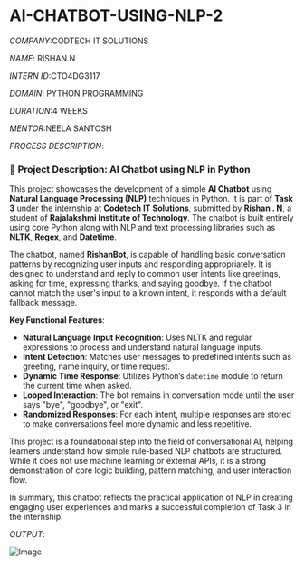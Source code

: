 # AI-CHATBOT-USING-NLP-2 

*COMPANY*:CODTECH IT SOLUTIONS 

*NAME*: RISHAN.N

*INTERN ID*:CTO4DG3117

*DOMAIN*: PYTHON PROGRAMMING

*DURATION*:4 WEEKS 

*MENTOR*:NEELA SANTOSH

*PROCESS DESCRIPTION*:

### 📝 **Project Description: AI Chatbot using NLP in Python**

This project showcases the development of a simple **AI Chatbot** using **Natural Language Processing (NLP)** techniques in Python. It is part of **Task 3** under the internship at **Codetech IT Solutions**, submitted by **Rishan . N**, a student of **Rajalakshmi Institute of Technology**. The chatbot is built entirely using core Python along with NLP and text processing libraries such as **NLTK**, **Regex**, and **Datetime**.

The chatbot, named **RishanBot**, is capable of handling basic conversation patterns by recognizing user inputs and responding appropriately. It is designed to understand and reply to common user intents like greetings, asking for time, expressing thanks, and saying goodbye. If the chatbot cannot match the user's input to a known intent, it responds with a default fallback message.

**Key Functional Features**:

* **Natural Language Input Recognition**: Uses NLTK and regular expressions to process and understand natural language inputs.
* **Intent Detection**: Matches user messages to predefined intents such as greeting, name inquiry, or time request.
* **Dynamic Time Response**: Utilizes Python’s `datetime` module to return the current time when asked.
* **Looped Interaction**: The bot remains in conversation mode until the user says "bye", "goodbye", or "exit".
* **Randomized Responses**: For each intent, multiple responses are stored to make conversations feel more dynamic and less repetitive.

This project is a foundational step into the field of conversational AI, helping learners understand how simple rule-based NLP chatbots are structured. While it does not use machine learning or external APIs, it is a strong demonstration of core logic building, pattern matching, and user interaction flow.

In summary, this chatbot reflects the practical application of NLP in creating engaging user experiences and marks a successful completion of Task 3 in the internship.

*OUTPUT*:

![Image](https://github.com/user-attachments/assets/f866fe1b-f81e-4861-be10-07679e52d092)
